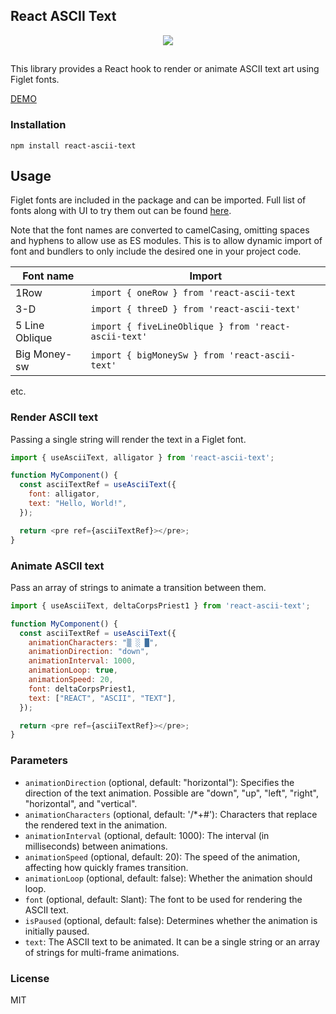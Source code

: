 ## React ASCII Text

<div align="center">
  <img src='https://samuelweckstrom-github.s3.eu-central-1.amazonaws.com/react-ascii-text.gif' />
</div>

##

This library provides a React hook to render or animate ASCII text art using Figlet fonts.

[DEMO](https://codesandbox.io/s/intelligent-noyce-sxslz2?file=/src/App.js)

### Installation

```
npm install react-ascii-text
``````

## Usage

Figlet fonts are included in the package and can be imported. Full list of fonts along with UI to try them out can be found [here](https://patorjk.com/software/taag/#p=display&f=Graffiti&t=Type%20Something%20).

Note that the font names are converted to camelCasing, omitting spaces and hyphens to allow use as ES modules. This is to allow dynamic import of font and bundlers to only include the desired one in your project code.

| Font name| Import|
| ------------- | ------------- |
|1Row|`import { oneRow } from 'react-ascii-text`|
|3-D|`import { threeD } from 'react-ascii-text'`|
|5 Line Oblique|`import { fiveLineOblique } from 'react-ascii-text'`|
|Big Money-sw|`import { bigMoneySw } from 'react-ascii-text'`|
etc.

### Render ASCII text

Passing a single string will render the text in a Figlet font.

```javascript
import { useAsciiText, alligator } from 'react-ascii-text';

function MyComponent() {
  const asciiTextRef = useAsciiText({
    font: alligator,
    text: "Hello, World!",
  });

  return <pre ref={asciiTextRef}></pre>;
}
``````

### Animate ASCII text

Pass an array of strings to animate a transition between them.

```javascript
import { useAsciiText, deltaCorpsPriest1 } from 'react-ascii-text';

function MyComponent() {
  const asciiTextRef = useAsciiText({
    animationCharacters: "▒ ░ █",
    animationDirection: "down",
    animationInterval: 1000,
    animationLoop: true,
    animationSpeed: 20,
    font: deltaCorpsPriest1,
    text: ["REACT", "ASCII", "TEXT"],
  });

  return <pre ref={asciiTextRef}></pre>;
}
``````

### Parameters

- `animationDirection` (optional, default: "horizontal"): Specifies the direction of the text animation. Possible are "down", "up", "left", "right", "horizontal", and "vertical".
- `animationCharacters` (optional, default: '/*+#'): Characters that replace the rendered text in the animation.
- `animationInterval` (optional, default: 1000): The interval (in milliseconds) between animations.
- `animationSpeed` (optional, default: 20): The speed of the animation, affecting how quickly frames transition.
- `animationLoop` (optional, default: false): Whether the animation should loop.
- `font` (optional, default: Slant): The font to be used for rendering the ASCII text.
- `isPaused` (optional, default: false): Determines whether the animation is initially paused.
- `text`: The ASCII text to be animated. It can be a single string or an array of strings for multi-frame animations.

### License

MIT

